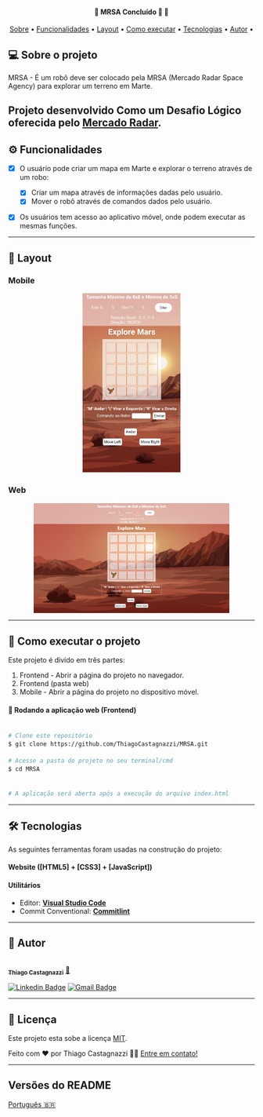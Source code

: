 <h4 align="center"> 
	🚧  MRSA Concluído 🚀 🚧
</h4>

<p align="center">
 <a href="#-sobre-o-projeto">Sobre</a> •
 <a href="#-funcionalidades">Funcionalidades</a> •
 <a href="#-layout">Layout</a> • 
 <a href="#-como-executar-o-projeto">Como executar</a> • 
 <a href="#-tecnologias">Tecnologias</a> • 
 <a href="#-autor">Autor</a> • 
</p>

## 💻 Sobre o projeto

MRSA - É um robô deve ser colocado pela MRSA (Mercado Radar Space Agency) para explorar um terreno em Marte.

## Projeto desenvolvido **Como um Desafio Lógico** oferecida pelo [Mercado Radar](https://www.mercadoradar.com.br/).

## ⚙️ Funcionalidades

- [x] O usuário pode criar um mapa em Marte e explorar o terreno através de um robo:

  - [x] Criar um mapa através de informações dadas pelo usuário.
  - [x] Mover o robô através de comandos dados pelo usuário.

- [x] Os usuários tem acesso ao aplicativo móvel, onde podem executar as mesmas funções.

---

## 🎨 Layout

### Mobile

<p align="center">
  <img alt="Layout Mobile" title="#Layout Mobile" src="./assets/readme/layout-mobile.png" width="200px">
</p>

### Web

<p align="center" style="display: flex; align-items: flex-start; justify-content: center;">
  <img alt="Layout Mobile" title="#Layout Mobile" src="./assets/readme/layout-desktop.png" width="400px">
</p>

---

## 🚀 Como executar o projeto

Este projeto é divido em três partes:

1. Frontend - Abrir a página do projeto no navegador.
2. Frontend (pasta web)
3. Mobile - Abrir a página do projeto no dispositivo móvel.

#### 🧭 Rodando a aplicação web (Frontend)

```bash

# Clone este repositório
$ git clone https://github.com/ThiagoCastagnazzi/MRSA.git

# Acesse a pasta do projeto no seu terminal/cmd
$ cd MRSA


# A aplicação será aberta após a execução do arquivo index.html

```

---

## 🛠 Tecnologias

As seguintes ferramentas foram usadas na construção do projeto:

#### **Website** ([HTML5] + [CSS3] + [JavaScript])

#### [](https://github.com/tgmarinho/Ecoleta#utilit%C3%A1rios)**Utilitários**

- Editor: **[Visual Studio Code](https://code.visualstudio.com/)**
- Commit Conventional: **[Commitlint](https://github.com/conventional-changelog/commitlint)**

---

## 🦸 Autor

<a href="https://blog.rocketseat.com.br/author/thiago/">
 <img style="border-radius: 50%;" src="./Thiago.png" width="100px;" alt=""/>
 <br />
 <sub><b>Thiago Castagnazzi</b></sub></a> <a href="https://github.com/ThiagoCastagnazzi/" title="GitHub">🚀</a>
 <br />

[![Linkedin Badge](https://img.shields.io/badge/-Thiago-blue?style=flat-square&logo=Linkedin&logoColor=white&link=https://www.linkedin.com/in/tgmarinho/)](https://www.linkedin.com/in/thiago-castagnazzi-280652230/)
[![Gmail Badge](https://img.shields.io/badge/-tgmarinho@gmail.com-c14438?style=flat-square&logo=Gmail&logoColor=white&link=mailto:tgmarinho@gmail.com)](mailto:thiagocastagnazzi@gmail.com)

---

## 📝 Licença

Este projeto esta sobe a licença [MIT](./LICENSE).

Feito com ❤️ por Thiago Castagnazzi 👋🏽 [Entre em contato!](https://www.linkedin.com/in/thiago-castagnazzi-280652230/)

---

## Versões do README

[Português 🇧🇷](./README.md)
